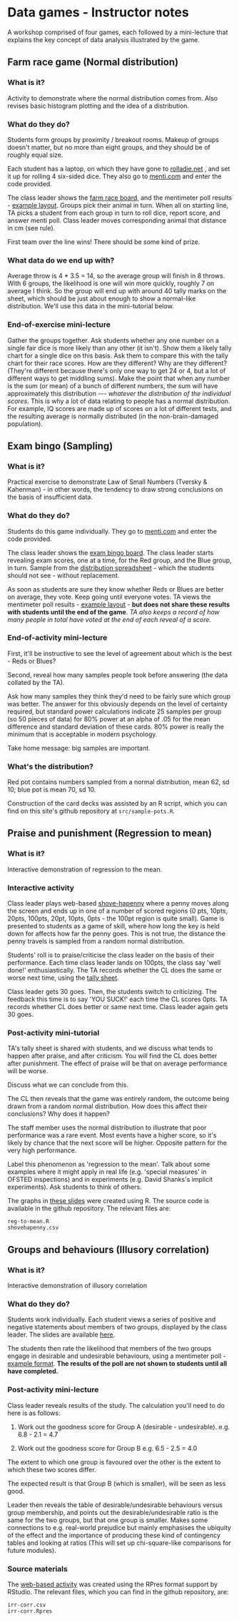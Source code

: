 # Data games - Instructor notes

A workshop comprised of four games, each followed by a mini-lecture that
explains the key concept of data analysis illustrated by the game.

## Farm race game (Normal distribution)

### What is it?

Activity to demonstrate where the normal distribution comes from. Also revises
basic histogram plotting and the idea of a distribution.

### What do they do?

Students form groups by proximity / breakout rooms. Makeup of
groups doesn't matter, but no more than eight groups, and they should be of
roughly equal size.

Each student has a laptop, on which they have gone to
[rolladie.net](https://rolladie.net) , and set it up for rolling 4 six-sided
dice. They also go to [menti.com](https://www.menti.com) and enter the code
provided.

The class leader shows the [farm race board](data-games.odp), and the
mentimeter poll results - [example layout](race-poll.png). Groups pick their
animal in turn. When all on starting line, TA picks a student from each group
in turn to roll dice, report score, and answer menti poll. Class leader moves
corresponding animal that distance in cm (see rule).

First team over the line wins! There should be some kind of prize.

### What data do we end up with?

Average throw is 4 * 3.5 = 14, so the average group will finish in 8
throws. With 6 groups, the likelihood is one will win more quickly, roughly 7
on average I think. So the group will end up with around 40 tally marks on the
sheet, which should be just about enough to show a normal-like
distribution. We'll use this data in the mini-tutorial below.

### End-of-exercise mini-lecture

Gather the groups together. Ask students whether any one number on a
single fair dice is more likely than any other (it isn't). Show them a
likely tally chart for a single dice on this basis. Ask them to
compare this with the tally chart for their race scores. How are
they different? Why are they different?  (They're different because
there's only one way to get 24 or 4, but a lot of different ways to
get middling sums). Make the point that when any number is the sum (or
mean) of a bunch of different numbers, the sum will have approximately
this distribution --- *whatever the distribution of the individual
scores*. This is why a lot of data relating to people has a normal
distribution. For example, IQ scores are made up of scores on a lot of
different tests, and the resulting average is normally distributed (in
the non-brain-damaged population).

## Exam bingo (Sampling)

### What is it?

Practical exercise to demonstrate Law of Small Numbers (Tversky & Kahenman) -
in other words, the tendency to draw strong conclusions on the basis of
insufficient data.

### What do they do?

Students do this game individually. They go to
[menti.com](https://www.menti.com) and enter the code provided.

The class leader shows the [exam bingo board](data-games.odp).  The class
leader starts revealing exam scores, one at a time, for the Red group, and the
Blue group, in turn. Sample from the [distribution
spreadsheet](exam-score-sheet.ods) - which the students should not see - without
replacement.

As soon as students are sure they know whether Reds or Blues are better on
average, they vote. Keep going until everyone votes. TA views the mentimeter
poll results - [example layout](bingo-poll.png) - **but does not share these
results with students until the end of the game**. _TA also keeps a record of
how many people in total have voted at the end of each reveal of a score._

### End-of-activity mini-lecture

First, it'll be instructive to see the level of agreement about which is the
best - Reds or Blues?

Second, reveal how many samples people took before answering (the data collated
by the TA).

Ask how many samples they think they'd need to be fairly sure which group was
better. The answer for this obviously depends on the level of certainty
required, but standard power calculations indicate 25 samples per group (so 50
pieces of data) for 80% power at an alpha of .05 for the mean difference and
standard deviation of these cards. 80% power is really the minimum that is
acceptable in modern psychology.

Take home message: big samples are important.

### What's the distribution?

Red pot contains numbers sampled from a normal distribution, mean 62,
sd 10; blue pot is mean 70, sd 10.  

Construction of the card decks was assisted by an R script, which you
can find on this site's github repository at `src/sample-pots.R`. 

## Praise and punishment (Regression to mean)

###  What is it?

Interactive demonstration of regression to the mean. 

### Interactive activity

Class leader plays web-based
[shove-hapenny](http://www.psy.plymouth.ac.uk/labplus/lp411ShoveHapenny/default.html)
where a penny moves along the screen and ends up in one of a number of scored
regions (0 pts, 10pts, 20pts, 100pts, 20pt, 10pts, 0pts - the 100pt region is
quite small). Game is presented to students as a game of skill, where how long
the key is held down for affects how far the penny goes. This is not true, the
distance the penny travels is sampled from a random normal distribution.

Students' roll is to praise/criticise the class leader on the basis of their
performance. Each time class leader lands on 100pts, the class say 'well done!'
enthusiastically. The TA records whether the CL does the same or worse next
time, using the [tally sheet](hapenny-scores.ods).

Class leader gets 30 goes. Then, the students switch to criticizing.  The
feedback this time is to say 'YOU SUCK!'  each time the CL scores 0pts. TA
records whether CL does better or same next time. Class leader again gets 30
goes.


### Post-activity mini-tutorial

TA's tally sheet is shared with students, and we discuss what tends to happen
after praise, and after criticism. You will find the CL does better after
punishment. The effect of praise will be that on average performance will be
worse.

Discuss what we can conclude from this.

The CL then reveals that the game was entirely random, the outcome being drawn
from a random normal distribution. How does this affect their conclusions? Why
does it happen?

The staff member uses the normal distribution to illustrate that poor
performance was a rare event. Most events have a higher score, so it's likely
by chance that the next score will be higher. Opposite pattern for the very
high performance.

Label this phenomenon as 'regression to the mean'. Talk about some examples
where it might apply in real life (e.g. 'special measures' in OFSTED
inspections) and in experiments (e.g. David Shanks's implicit experiments). Ask
students to think of others.

The graphs in [these slides](data-games-slides.pdf) were created using
R. The source code is available in the github repository. The relevant
files are:

```
reg-to-mean.R
shovehapenny.csv
```

## Groups and behaviours (Illusory correlation)

### What is it?

Interactive demonstration of illusory correlation

### What do they do?

Students work individually. Each student views a series of positive and
negative statements about members of two groups, displayed by the class
leader. The slides are available [here](irr-corr.html).

The students then rate the likelihood that members of the two groups engage in
desirable and undesirable behaviours, using a mentimeter poll - [example
format](irr-poll.png). **The results of the poll are not shown to students
until all have completed.**

### Post-activity mini-lecture

Class leader reveals results of the study. The calculation you'll need to do here is as follows:

1. Work out the goodness score for Group A (desirable - undesirable). e.g. 6.8 - 2.1 = 4.7

2. Work out the goodness score for Group B e.g. 6.5 - 2.5 = 4.0

The extent to which one group is favoured over the other is the extent to which
these two scores differ.

The expected result is that Group B (which is smaller), will be seen as less good. 

Leader then reveals the table of desirable/undesirable behaviours versus group
membership, and points out the desirable/undesirable ratio is the same for the
two groups, but that one group is smaller. Makes some connections to
e.g. real-world prejudice but mainly emphasises the ubiquity of the effect and
the importance of producing these kind of contingency tables and looking at
ratios (This will set up chi-square-like comparisons for future modules).

### Source materials

The [web-based activity](irr-corr.html) was created using the RPres
format support by RStudio. The relevant files, which you can find in
the github repository, are:

```
irr-corr.csv
irr-corr.Rpres
```
